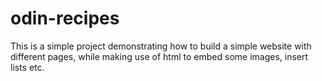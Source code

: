 # odin-recipes
This is a simple project demonstrating how to build a simple website with different pages, while making use of html to embed some images, insert lists etc. 

